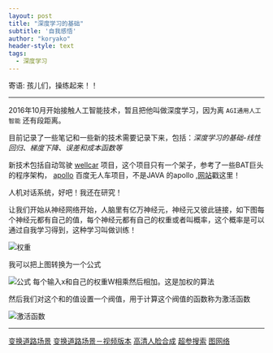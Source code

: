 ```yaml
---
layout: post
title: "深度学习的基础"
subtitle: '自我感悟'
author: "koryako"
header-style: text
tags:
  - 深度学习
---
```


寄语: 孩儿们，操练起来！！

---

2016年10月开始接触人工智能技术，暂且把他叫做深度学习，因为离 `AGI通用人工智能` 还有段距离。

目前记录了一些笔记和一些新的技术需要记录下来，包括：*深度学习的基础-线性回归、梯度下降、误差和成本函数等*

新技术包括自动驾驶 [wellcar](https://github.com/roertech/wellCar) 项目，这个项目只有一个架子，参考了一些BAT巨头的程序架构， [apollo](https://github.com/apolloauto) 百度无人车项目，不是JAVA 的apollo ,[网站](http://apollo.auto/)戳这里！

人机对话系统，好吧！我还在研究！

让我们开始从神经网络开始，人脑里有亿万神经元，神经元又彼此链接，如下图每个神经元都有自己的值，每个神经元都有自己的权重或者叫概率，这个概率是可以通过自我学习得到，这种学习叫做训练！

![权重](https://koryako.github.io/img/in-post/post-start/junheng.png)

我可以把上图转换为一个公式

![公式](https://koryako.github.io/img/in-post/post-start/gongshi.png)
每个输入x和自己的权重W相乘然后相加。这是加权的算法

然后我们对这个和的值设置一个阀值，用于计算这个阀值的函数称为激活函数

![激活函数](https://koryako.github.io/img/in-post/post-start/sigmoid.png)

---
[变换道路场景](https://github.com/NVIDIA/pix2pixHD)
[变换道路场景－视频版本](https://github.com/NVIDIA/vid2vid)
[高清人脸合成](https://github.com/tkarras/progressive_growing_of_gans)
[超参搜索](https://github.com/floydhub/hyperparameters-search-examples)
[图网络](https://github.com/deepmind/graph_nets)

